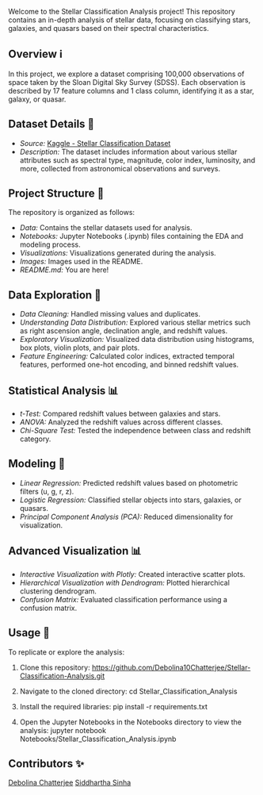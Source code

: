 
Welcome to the Stellar Classification Analysis project! This repository contains an in-depth analysis of stellar data, focusing on classifying stars, galaxies, and quasars based on their spectral characteristics.

## Overview ℹ️

In this project, we explore a dataset comprising 100,000 observations of space taken by the Sloan Digital Sky Survey (SDSS). Each observation is described by 17 feature columns and 1 class column, identifying it as a star, galaxy, or quasar.

## Dataset Details 📄

- *Source:* [Kaggle - Stellar Classification Dataset](https://www.kaggle.com/datasets/fedesoriano/stellar-classification-dataset-sdss17)
- *Description:* The dataset includes information about various stellar attributes such as spectral type, magnitude, color index, luminosity, and more, collected from astronomical observations and surveys.

## Project Structure 📁

The repository is organized as follows:

- *Data:* Contains the stellar datasets used for analysis.
- *Notebooks:* Jupyter Notebooks (.ipynb) files containing the EDA and modeling process.
- *Visualizations:* Visualizations generated during the analysis.
- *Images:* Images used in the README.
- *README.md:* You are here!

## Data Exploration 🚀

- *Data Cleaning:* Handled missing values and duplicates.
- *Understanding Data Distribution:* Explored various stellar metrics such as right ascension angle, declination angle, and redshift values.
- *Exploratory Visualization:* Visualized data distribution using histograms, box plots, violin plots, and pair plots.
- *Feature Engineering:* Calculated color indices, extracted temporal features, performed one-hot encoding, and binned redshift values.

## Statistical Analysis 📊

- *t-Test:* Compared redshift values between galaxies and stars.
- *ANOVA:* Analyzed the redshift values across different classes.
- *Chi-Square Test:* Tested the independence between class and redshift category.

## Modeling 🧠

- *Linear Regression:* Predicted redshift values based on photometric filters (u, g, r, z).
- *Logistic Regression:* Classified stellar objects into stars, galaxies, or quasars.
- *Principal Component Analysis (PCA):* Reduced dimensionality for visualization.

## Advanced Visualization 📊

- *Interactive Visualization with Plotly:* Created interactive scatter plots.
- *Hierarchical Visualization with Dendrogram:* Plotted hierarchical clustering dendrogram.
- *Confusion Matrix:* Evaluated classification performance using a confusion matrix.

## Usage 📝

To replicate or explore the analysis:

1. Clone this repository:
https://github.com/Debolina10Chatterjee/Stellar-Classification-Analysis.git

2. Navigate to the cloned directory:
  cd Stellar_Classification_Analysis

3. Install the required libraries:
  pip install -r requirements.txt

4. Open the Jupyter Notebooks in the Notebooks directory to view the analysis:
  jupyter notebook Notebooks/Stellar_Classification_Analysis.ipynb

## Contributors ✨
[Debolina Chatterjee](https://github.com/Debolina10Chatterjee)
[Siddhartha Sinha](https://github.com/Siddhartha19Sinha)
